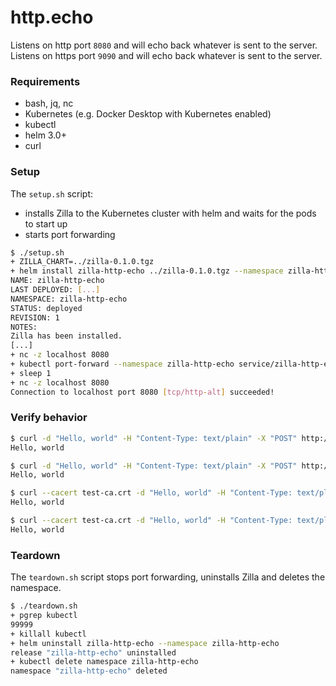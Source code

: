 # http.echo

Listens on http port `8080` and will echo back whatever is sent to the server.
Listens on https port `9090` and will echo back whatever is sent to the server.

### Requirements

- bash, jq, nc
- Kubernetes (e.g. Docker Desktop with Kubernetes enabled)
- kubectl
- helm 3.0+
- curl

### Setup

The `setup.sh` script:
- installs Zilla to the Kubernetes cluster with helm and waits for the pods to start up
- starts port forwarding

```bash
$ ./setup.sh
+ ZILLA_CHART=../zilla-0.1.0.tgz
+ helm install zilla-http-echo ../zilla-0.1.0.tgz --namespace zilla-http-echo --wait [...]
NAME: zilla-http-echo
LAST DEPLOYED: [...]
NAMESPACE: zilla-http-echo
STATUS: deployed
REVISION: 1
NOTES:
Zilla has been installed.
[...]
+ nc -z localhost 8080
+ kubectl port-forward --namespace zilla-http-echo service/zilla-http-echo 8080 9090
+ sleep 1
+ nc -z localhost 8080
Connection to localhost port 8080 [tcp/http-alt] succeeded!
```

### Verify behavior

```bash
$ curl -d "Hello, world" -H "Content-Type: text/plain" -X "POST" http://localhost:8080/
Hello, world
```
```bash
$ curl -d "Hello, world" -H "Content-Type: text/plain" -X "POST" http://localhost:8080/ --http2-prior-knowledge
Hello, world
```
```bash
$ curl --cacert test-ca.crt -d "Hello, world" -H "Content-Type: text/plain" -X "POST" https://localhost:9090/ --http1.1
Hello, world
```
```bash
$ curl --cacert test-ca.crt -d "Hello, world" -H "Content-Type: text/plain" -X "POST" https://localhost:9090/ --http2
Hello, world
```

### Teardown

The `teardown.sh` script stops port forwarding, uninstalls Zilla and deletes the namespace.

```bash
$ ./teardown.sh
+ pgrep kubectl
99999
+ killall kubectl
+ helm uninstall zilla-http-echo --namespace zilla-http-echo
release "zilla-http-echo" uninstalled
+ kubectl delete namespace zilla-http-echo
namespace "zilla-http-echo" deleted
```
